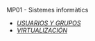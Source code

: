 MP01 - Sistemes informàtics

- [*USUARIOS Y GRUPOS*](https://htmlpreview.github.io/?https://github.com/ArnauMB1992/Portfoli/blob/main/MODULOS/MP01%20-%20Sistemes%20inform%C3%A0tics/USUARIOS%20Y%20GRUPOS/EJERCICIOSSOBREUSUARIOSYPERMISOS.html)
- [*VIRTUALIZACIÓN*](https://github.com/ArnauMB1992/Portfoli/blob/main/MODULOS/MP01%20-%20Sistemes%20inform%C3%A0tics/Sistemes%20inform%C3%A0tics_practica1.docx)
